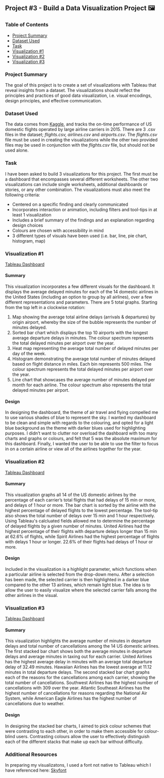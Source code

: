## Project #3 - Build a Data Visualization Project 🖼️

### Table of Contents
* [Project Summary](#ProjectSummary)
* [Dataset Used](#DatasetUsed)
* [Task](#Task)
* [Visualization #1](#Visualization#1)
* [Visualization #2](#Visualization#2)
* [Visualization #3](#Visualization#3)

### Project Summary
The goal of this project is to create a set of visualizations with Tableau that reveal insights from a dataset. The visualizations should reflect the principles and practices of good data visualization, i.e. visual encodings, design principles, and effective communication.

### Dataset Used
The data comes from [Kaggle](https://www.kaggle.com/datasets/usdot/flight-delays), and tracks the on-time performance of US domestic flights operated by large airline carriers in 2015. There are 3 .csv files in the dataset; _flights.csv, airlines.csv_ and _airports.csv_. The _flights.csv_ file must be used in creating the visualizations while the other two provided files may be used in conjunction with the _flights.csv_ file, but should not be used alone.

### Task
I have been asked to build 3 visualizations for this project. The first must be a dashboard that encompasses several different worksheets. The other two visualizations can include single worksheets, additional dashboards or stories, or any other combination. The visualizations must also meet the following criteria:
* Centered on a specific finding and clearly communicated
* Incorporates interaction or animation, including filters and tool-tips in at least 1 visualization
* Includes a brief summary of the findings and an explanation regarding design choices
* Colours are chosen with accessibility in mind
* 3 different types of visuals have been used (i.e. bar, line, pie chart, histogram, map)

### Visualization #1
[Tableau Dashboard](https://public.tableau.com/app/profile/corey.tucker/viz/2015USFlightDelays_16737435023730/DOMESTICDASHBOARD)

#### Summary
This visualization incorporates a few different visuals for the dashboard. It displays the average delayed minutes for each of the 14 domestic airlines in the United States (including an option to group by all airlines), over a few different representations and parameters. There are 5 total graphs. Starting from the top left in a clockwise rotation:
1) Map showing the average total airline delays (arrivals & departures) by origin airport, whereby the size of the bubble represents the number of minutes delayed.
2) Sorted bar chart which displays the top 10 airports with the longest average departure delays in minutes. The colour spectrum represents the total delayed minutes per airport over the year.
3) Heat map representing the average total number of delayed minutes per day of the week.
4) Histogram demonstrating the average total number of minutes delayed based on flight distance in miles. Each bin represents 500 miles. The colour spectrum represents the total delayed minutes per airport over the year.
5) Line chart that showcases the average number of minutes delayed per month for each airline. The colour spectrum also represents the total delayed minutes per airport.

#### Design
In designing the dashboard, the theme of air travel and flying compelled me to use various shades of blue to represent the sky. I wanted my dashboard to be clean and simple with regards to the colouring, and opted for a light blue background as the theme with darker blues used for highlighting purposes. I didn’t want to clutter nor overload the dashboard with too many charts and graphs or colours, and felt that 5 was the absolute maximum for this dashboard. Finally, I wanted the user to be able to use the filter to focus in on a certain airline or view all of the airlines together for the year.

### Visualization #2
[Tableau Dashboard](
https://public.tableau.com/app/profile/corey.tucker/viz/2015USAirlineDelays/DELAYEDAIRLINES)

#### Summary
This visualization graphs all 14 of the US domestic airlines by the percentage of each carrier’s total flights that had delays of 15 min or more, and delays of 1 hour or more. The bar chart is sorted by the airline with the highest percentage of delayed flights to the lowest percentage. The tool-tip also shows the total number of delays over 15 min and 1 hour respectively. Using Tableau's calcluated fields allowed me to determine the percentage of delayed flights by a given number of minutes. United Airlines had the highest percentage of their flights with departure delays longer than 15 min at 62.6% of flights, while Spirit Airlines had the highest percentage of flights with delays 1 hour or longer. 22.6% of their flights had delays of 1 hour or more.

#### Design
Included in the visualization is a highlight parameter, which functions when a particular airline is selected from the drop-down menu. After a selection has been made, the selected carrier is then highlighted in a darker blue compared to the other 13 airlines, which remain light blue. The idea is to allow the user to easily visualize where the selected carrier falls among the other airlines in the visual.

### Visualization #3
[Tableau Dashboard](https://public.tableau.com/app/profile/corey.tucker/viz/2015USAirlineDepartureDelaysCancellations/AIRLINESCANCEL?publish=yes)

#### Summary
This visualization highlights the average number of minutes in departure delays and total number of cancellations among the 14 US domestic airlines. The first stacked bar chart shows both the average minutes in departure delays and average minutes in taxing out for each carrier. United Airlines has the highest average delay in minutes with an average total departure delay of 32.49 minutes. Hawaiian Airlines has the lowest average at 11.12 minutes in total departure delays. The second stacked bar chart graphs each of the reasons for the cancellations among each carrier, showing the total number of cancellations. Southwest Airlines has the highest number of cancellations with 309 over the year. Atlantic Southeast Airlines has the highest number of cancellations for reasons regarding the National Air System, while American Eagle Airlines has the highest number of cancellations due to weather.

#### Design
In designing the stacked bar charts, I aimed to pick colour schemes that were contrasting to each other, in order to make them accessible for colour-blind users. Contrasting colours allow the user to effectively distinguish each of the different stacks that make up each bar without difficulty.

### Additional Resources
In preparing my visualizatons, I used a font not native to Tableau which I have referenced here: [Skyfont](https://www.1001fonts.com/departure-board-fonts.html)
